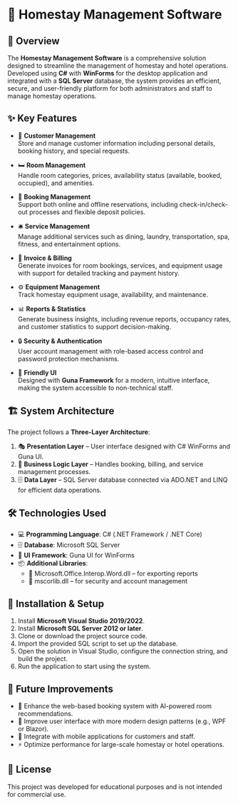 # 🏨 Homestay Management Software

## 📖 Overview

The **Homestay Management Software** is a comprehensive solution designed to streamline the management of homestay and hotel operations. Developed using **C#** with **WinForms** for the desktop application and integrated with a **SQL Server** database, the system provides an efficient, secure, and user-friendly platform for both administrators and staff to manage homestay operations.

## ✨ Key Features

- 👥 **Customer Management**  
  Store and manage customer information including personal details, booking history, and special requests.

- 🛏️ **Room Management**  
  Handle room categories, prices, availability status (available, booked, occupied), and amenities.

- 📅 **Booking Management**  
  Support both online and offline reservations, including check-in/check-out processes and flexible deposit policies.

- 🛎️ **Service Management**  
  Manage additional services such as dining, laundry, transportation, spa, fitness, and entertainment options.

- 🧾 **Invoice & Billing**  
  Generate invoices for room bookings, services, and equipment usage with support for detailed tracking and payment history.

- ⚙️ **Equipment Management**  
  Track homestay equipment usage, availability, and maintenance.

- 📊 **Reports & Statistics**  
  Generate business insights, including revenue reports, occupancy rates, and customer statistics to support decision-making.

- 🔒 **Security & Authentication**  
  User account management with role-based access control and password protection mechanisms.

- 🎨 **Friendly UI**  
  Designed with **Guna Framework** for a modern, intuitive interface, making the system accessible to non-technical staff.

## 🏗️ System Architecture

The project follows a **Three-Layer Architecture**:

1. 🎭 **Presentation Layer** – User interface designed with C# WinForms and Guna UI.
2. 🧠 **Business Logic Layer** – Handles booking, billing, and service management processes.
3. 🗄️ **Data Layer** – SQL Server database connected via ADO.NET and LINQ for efficient data operations.

## 🛠️ Technologies Used

- 💻 **Programming Language**: C# (.NET Framework / .NET Core)
- 🗄️ **Database**: Microsoft SQL Server
- 🎨 **UI Framework**: Guna UI for WinForms
- 📦 **Additional Libraries**:
  - 📑 Microsoft.Office.Interop.Word.dll – for exporting reports
  - 🔐 mscorlib.dll – for security and account management

## 🚀 Installation & Setup

1. Install **Microsoft Visual Studio 2019/2022**.
2. Install **Microsoft SQL Server 2012 or later**.
3. Clone or download the project source code.
4. Import the provided SQL script to set up the database.
5. Open the solution in Visual Studio, configure the connection string, and build the project.
6. Run the application to start using the system.

## 🔮 Future Improvements

- 🤖 Enhance the web-based booking system with AI-powered room recommendations.
- 🎨 Improve user interface with more modern design patterns (e.g., WPF or Blazor).
- 📱 Integrate with mobile applications for customers and staff.
- ⚡ Optimize performance for large-scale homestay or hotel operations.

## 📜 License

This project was developed for educational purposes and is not intended for commercial use.
